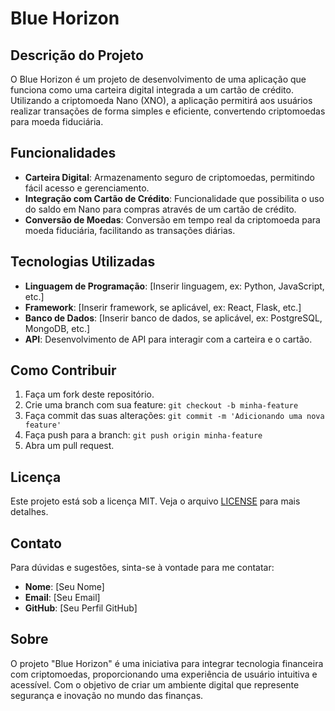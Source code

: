 # Blue Horizon

## Descrição do Projeto

O Blue Horizon é um projeto de desenvolvimento de uma aplicação que funciona como uma carteira digital integrada a um cartão de crédito. Utilizando a criptomoeda Nano (XNO), a aplicação permitirá aos usuários realizar transações de forma simples e eficiente, convertendo criptomoedas para moeda fiduciária. 

## Funcionalidades

- **Carteira Digital**: Armazenamento seguro de criptomoedas, permitindo fácil acesso e gerenciamento.
- **Integração com Cartão de Crédito**: Funcionalidade que possibilita o uso do saldo em Nano para compras através de um cartão de crédito.
- **Conversão de Moedas**: Conversão em tempo real da criptomoeda para moeda fiduciária, facilitando as transações diárias.

## Tecnologias Utilizadas

- **Linguagem de Programação**: [Inserir linguagem, ex: Python, JavaScript, etc.]
- **Framework**: [Inserir framework, se aplicável, ex: React, Flask, etc.]
- **Banco de Dados**: [Inserir banco de dados, se aplicável, ex: PostgreSQL, MongoDB, etc.]
- **API**: Desenvolvimento de API para interagir com a carteira e o cartão.

## Como Contribuir

1. Faça um fork deste repositório.
2. Crie uma branch com sua feature: `git checkout -b minha-feature`
3. Faça commit das suas alterações: `git commit -m 'Adicionando uma nova feature'`
4. Faça push para a branch: `git push origin minha-feature`
5. Abra um pull request.

## Licença

Este projeto está sob a licença MIT. Veja o arquivo [LICENSE](LICENSE) para mais detalhes.

## Contato

Para dúvidas e sugestões, sinta-se à vontade para me contatar:

- **Nome**: [Seu Nome]
- **Email**: [Seu Email]
- **GitHub**: [Seu Perfil GitHub]

## Sobre

O projeto "Blue Horizon" é uma iniciativa para integrar tecnologia financeira com criptomoedas, proporcionando uma experiência de usuário intuitiva e acessível. Com o objetivo de criar um ambiente digital que represente segurança e inovação no mundo das finanças.
